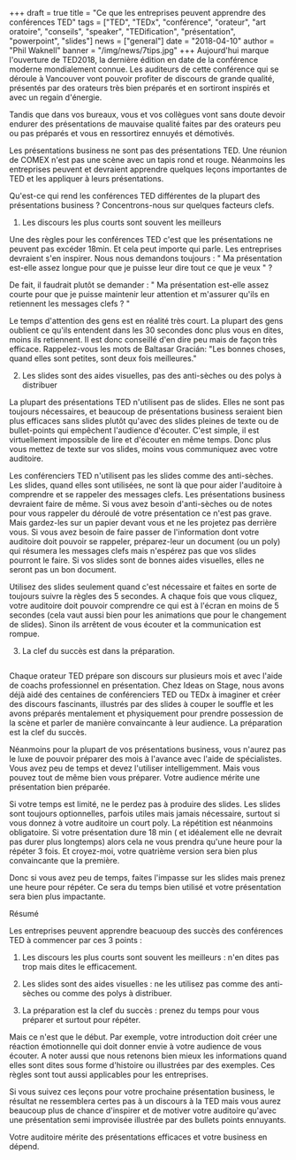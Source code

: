+++
draft = true
title = "Ce que les entreprises peuvent apprendre des conférences TED"
tags = ["TED", "TEDx", "conférence", "orateur", "art oratoire", "conseils", "speaker", "TEDification", "présentation", "powerpoint", "slides"]
news = ["general"]
date = "2018-04-10"
author = "Phil Waknell"
banner = "/img/news/7tips.jpg"
+++
Aujourd'hui marque l'ouverture de TED2018, la dernière édition en date de la conférence moderne mondialement connue. Les auditeurs de cette conférence qui se déroule à Vancouver vont pouvoir profiter de discours de grande qualité, présentés par des orateurs très bien préparés et en sortiront inspirés et avec un regain d'énergie.



Tandis que dans vos bureaux, vous et vos collègues vont sans doute devoir endurer des présentations de mauvaise qualité faites par des orateurs peu ou pas préparés et vous en ressortirez ennuyés et démotivés.



Les présentations business ne sont pas des présentations TED. Une réunion de COMEX n'est pas une scène avec un tapis rond et rouge. Néanmoins les entreprises peuvent et devraient apprendre quelques leçons importantes de TED et les appliquer à leurs présentations.



Qu'est-ce qui rend les conférences TED différentes de la plupart des présentations business ? Concentrons-nous sur quelques facteurs clefs.



1.	Les discours les plus courts sont souvent les meilleurs

Une des règles pour les conférences TED c'est que les présentations ne peuvent pas excéder 18min. Et cela peut importe qui parle. Les entreprises devraient s'en inspirer. Nous nous demandons toujours : " Ma présentation est-elle assez longue pour que je puisse leur dire tout ce que je veux " ?

De fait, il faudrait plutôt se demander : " Ma présentation est-elle assez courte pour que je puisse maintenir leur attention et m'assurer qu'ils en retiennent les messages clefs ? "



Le temps d'attention des gens est en réalité très court. La plupart des gens oublient ce qu'ils entendent dans les 30 secondes donc plus vous en dites, moins ils retiennent. Il est donc conseillé d'en dire peu mais de façon très efficace. Rappelez-vous les mots de Baltasar Gracián: "Les bonnes choses, quand elles sont petites, sont deux fois meilleures."





2.	Les slides sont des aides visuelles, pas des anti-sèches ou des polys à distribuer

La plupart des présentations TED n'utilisent pas de slides. Elles ne sont pas toujours nécessaires, et beaucoup de présentations business seraient bien plus efficaces sans slides plutôt qu'avec des slides pleines de texte ou de bullet-points qui empêchent l'audience d'écouter. C'est simple, il est virtuellement impossible de lire et d'écouter en même temps. Donc plus vous mettez de texte sur vos slides, moins vous communiquez avec votre auditoire.



Les conférenciers TED n'utilisent pas les slides comme des anti-sèches. Les slides, quand elles sont utilisées, ne sont là que pour aider l'auditoire à comprendre et se rappeler des messages clefs. Les présentations business devraient faire de même. Si vous avez besoin d'anti-sèches ou de notes pour vous rappeler du déroulé de votre présentation ce n'est pas grave. Mais gardez-les sur un papier devant vous et ne les projetez pas derrière vous. Si vous avez besoin de faire passer de l'information dont votre auditoire doit pouvoir se rappeler, préparez-leur un document (ou un poly) qui résumera les messages clefs mais n'espérez pas que vos slides pourront le faire. Si vos slides sont de bonnes aides visuelles, elles ne seront pas un bon document.



Utilisez des slides seulement quand c'est nécessaire et faites en sorte de toujours suivre la règles des 5 secondes. A chaque fois que vous cliquez, votre auditoire doit pouvoir comprendre ce qui est à l'écran en moins de 5 secondes (cela vaut aussi bien pour les animations que pour le changement de slides). Sinon ils arrêtent de vous écouter et la communication est rompue.



3.	La clef du succès est dans la préparation.

![]()

Chaque orateur TED prépare son discours sur plusieurs mois et avec l'aide de coachs professionnel en présentation. Chez Ideas on Stage, nous avons déjà aidé des centaines de conférenciers TED ou TEDx à imaginer et créer des discours fascinants, illustrés par des slides à couper le souffle et les avons préparés mentalement et physiquement pour prendre possession de la scène et parler de manière convaincante à leur audience. La préparation est la clef du succès.



Néanmoins pour la plupart de vos présentations business, vous n'aurez pas le luxe de pouvoir préparer des mois à l'avance avec l'aide de spécialistes. Vous avez peu de temps et devez l'utiliser intelligemment. Mais vous pouvez tout de même bien vous préparer. Votre audience mérite une présentation bien préparée.



Si votre temps est limité, ne le perdez pas à produire des slides. Les slides sont toujours optionnelles, parfois utiles mais jamais nécessaire, surtout si vous donnez à votre auditoire un court poly. La répétition est néanmoins obligatoire. Si votre présentation dure 18 min ( et idéalement elle ne devrait pas durer plus longtemps) alors cela ne vous prendra qu'une heure pour la répéter 3 fois. Et croyez-moi, votre quatrième version sera bien plus convaincante que la première.



Donc si vous avez peu de temps, faites l'impasse sur les slides mais prenez une heure pour répéter. Ce sera du temps bien utilisé et votre présentation sera bien plus impactante.



Résumé



Les entreprises peuvent apprendre beacuoup des succès des conférences TED à commencer par ces 3 points :

1.	Les discours les plus courts sont souvent les meilleurs : n'en dites pas trop mais dites le efficacement.

2.	Les slides sont des aides visuelles : ne les utilisez pas comme des anti-sèches ou comme des polys à distribuer.

3.	La préparation est la clef du succès : prenez du temps pour vous préparer et surtout pour répéter.



Mais ce n'est que le début. Par exemple, votre introduction doit créer une réaction émotionnelle qui doit donner envie à votre audience de vous écouter. A noter aussi que nous retenons bien mieux les informations quand elles sont dites sous forme d'histoire ou illustrées par des exemples. Ces règles sont tout aussi applicables pour les entreprises.



Si vous suivez ces leçons pour votre prochaine présentation business, le résultat ne ressemblera certes pas à un discours à la TED mais vous aurez beaucoup plus de chance d'inspirer et de motiver votre auditoire qu'avec une présentation semi improvisée illustrée par des bullets points ennuyants.



Votre auditoire mérite des présentations efficaces et votre business en dépend.

